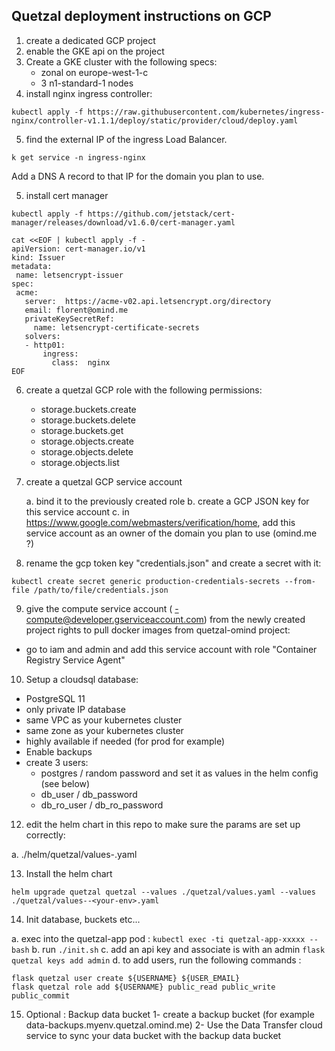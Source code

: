 ## Quetzal deployment instructions on GCP

1. create a dedicated GCP project
2. enable the GKE api on the project   
3. Create a GKE cluster with the following specs: 
    * zonal on europe-west-1-c
    * 3 n1-standard-1 nodes
4. install nginx ingress controller: 
```
kubectl apply -f https://raw.githubusercontent.com/kubernetes/ingress-nginx/controller-v1.1.1/deploy/static/provider/cloud/deploy.yaml
```
5. find the external IP of the ingress Load Balancer.
```
k get service -n ingress-nginx
```   
Add a DNS A record to that IP for the domain you plan to use.

5. install cert manager
```
kubectl apply -f https://github.com/jetstack/cert-manager/releases/download/v1.6.0/cert-manager.yaml
```
```
cat <<EOF | kubectl apply -f -
apiVersion: cert-manager.io/v1
kind: Issuer
metadata:
 name: letsencrypt-issuer
spec:
 acme:
   server:  https://acme-v02.api.letsencrypt.org/directory
   email: florent@omind.me
   privateKeySecretRef:
     name: letsencrypt-certificate-secrets
   solvers:
   - http01:
       ingress:
         class:  nginx
EOF
```


6. create a quetzal GCP role with the following permissions:
   * storage.buckets.create
   * storage.buckets.delete
   * storage.buckets.get
   * storage.objects.create
   * storage.objects.delete
   * storage.objects.list

7. create a quetzal GCP service account
   
   a. bind it to the previously created role
   b. create a GCP JSON key for this service account
   c. in https://www.google.com/webmasters/verification/home, add this service account as an owner of the domain you plan to use (omind.me ?)
   
8. rename the gcp token key "credentials.json" and create a secret with it: 
```
kubectl create secret generic production-credentials-secrets --from-file /path/to/file/credentials.json
```

9. give the compute service account ( <projectId>-compute@developer.gserviceaccount.com) from the newly created project rights to pull docker images from quetzal-omind project: 

* go to iam and admin and add this service account with role "Container Registry Service Agent"

10. Setup a cloudsql database: 
* PostgreSQL 11
* only private IP database
* same VPC as your kubernetes cluster
* same zone as your kubernetes cluster
* highly available if needed (for prod for example)
* Enable backups
* create 3 users: 
    - postgres / random password and set it as values in the helm config (see below)
    - db_user / db_password
    - db_ro_user / db_ro_password

12. edit the helm chart in this repo to make sure the params are set up correctly:

a. ./helm/quetzal/values-<your-env>.yaml


13. Install the helm chart
```
helm upgrade quetzal quetzal --values ./quetzal/values.yaml --values ./quetzal/values--<your-env>.yaml
```

14. Init database, buckets etc...

  a. exec into the quetzal-app pod : ```kubectl exec -ti quetzal-app-xxxxx -- bash```
  b. run ```./init.sh```
  c. add an api key and associate is with an admin ```flask quetzal keys add admin```
  d. to add users, run the following commands : 
```
flask quetzal user create ${USERNAME} ${USER_EMAIL}
flask quetzal role add ${USERNAME} public_read public_write public_commit
```


15. Optional : Backup data bucket
1- create a backup bucket (for example data-backups.myenv.quetzal.omind.me)
2- Use the Data Transfer cloud service to sync your data bucket with the backup data bucket